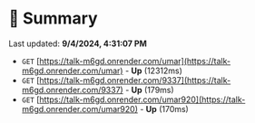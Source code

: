 # 📖 Summary
Last updated: **9/4/2024, 4:31:07 PM**

- `GET` [https://talk-m6gd.onrender.com/umar](https://talk-m6gd.onrender.com/umar) - **Up** (12312ms)
- `GET` [https://talk-m6gd.onrender.com/9337](https://talk-m6gd.onrender.com/9337) - **Up** (179ms)
- `GET` [https://talk-m6gd.onrender.com/umar920](https://talk-m6gd.onrender.com/umar920) - **Up** (170ms)
